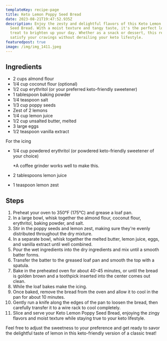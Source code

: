 ```yaml
---
templateKey: recipe-page
title: Keto Lemon Poppy Seed Bread
date: 2023-08-21T19:47:52.935Z
description: Enjoy the zesty and delightful flavors of this Keto Lemon Poppy
  Seed Bread. With a moist texture and tangy taste, it's the perfect low-carb
  treat to brighten up your day. Whether as a snack or dessert, this recipe will
  satisfy your cravings without derailing your keto lifestyle.
featuredpost: true
image: /img/img_1411.jpeg
---
```

## **Ingredients**

* 2 cups almond flour
* 1/4 cup coconut flour (optional)
* 1/2 cup erythritol (or your preferred keto-friendly sweetener)
* 1 tablespoon baking powder 
* 1/4 teaspoon salt
* 1/3 cup poppy seeds
* Zest of 2 lemons
* 1/4 cup lemon juice
* 1/2 cup unsalted butter, melted
* 3 large eggs
* 1/2 teaspoon vanilla extract

For the icing 

* 1/4 cup powdered erythritol (or powdered keto-friendly sweetener of your choice)

  \*A coffee grinder works well to make this.
* 2 tablespoons lemon juice
* 1 teaspoon lemon zest

## **Steps**

1. Preheat your oven to 350°F (175°C) and grease a loaf pan.
2. In a large bowl, whisk together the almond flour, coconut flour, erythritol, baking powder, and salt.
3. Stir in the poppy seeds and lemon zest, making sure they're evenly distributed throughout the dry mixture.
4. In a separate bowl, whisk together the melted butter, lemon juice, eggs, and vanilla extract until well combined.
5. Pour the wet ingredients into the dry ingredients and mix until a smooth batter forms.
6. Transfer the batter to the greased loaf pan and smooth the top with a spatula.
7. Bake in the preheated oven for about 40-45 minutes, or until the bread is golden brown and a toothpick inserted into the center comes out clean.
8. While the loaf bakes make the icing. 
9. Once baked, remove the bread from the oven and allow it to cool in the pan for about 10 minutes.
10. Gently run a knife along the edges of the pan to loosen the bread, then carefully transfer it to a wire rack to cool completely.
11. Slice and serve your Keto Lemon Poppy Seed Bread, enjoying the zingy flavors and moist texture while staying true to your keto lifestyle.

Feel free to adjust the sweetness to your preference and get ready to savor the delightful taste of lemon in this keto-friendly version of a classic treat!